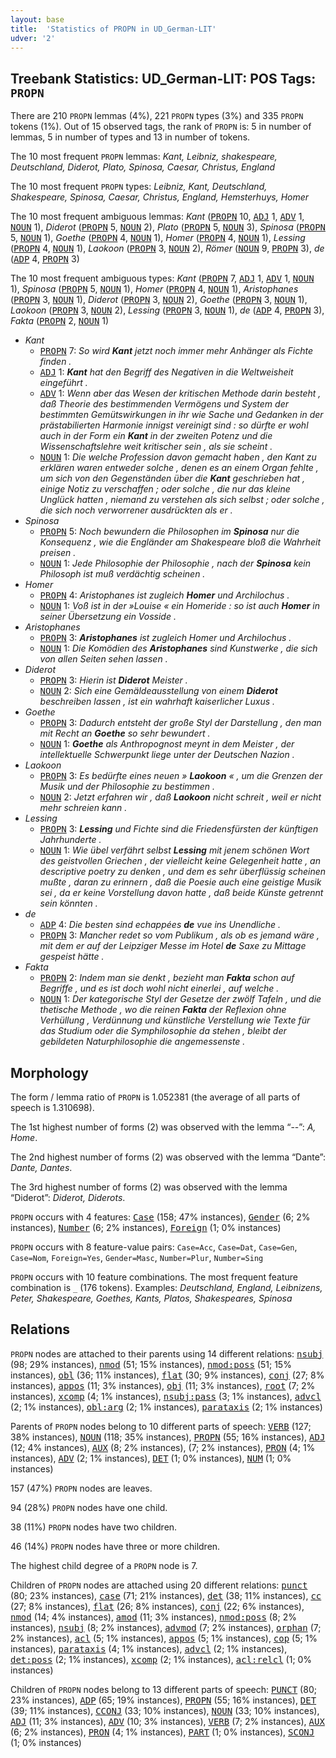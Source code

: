 ```yaml
---
layout: base
title:  'Statistics of PROPN in UD_German-LIT'
udver: '2'
---
```


## Treebank Statistics: UD_German-LIT: POS Tags: `PROPN`

There are 210 `PROPN` lemmas (4%), 221 `PROPN` types (3%) and 335 `PROPN` tokens (1%).
Out of 15 observed tags, the rank of `PROPN` is: 5 in number of lemmas, 5 in number of types and 13 in number of tokens.

The 10 most frequent `PROPN` lemmas: <em>Kant, Leibniz, shakespeare, Deutschland, Diderot, Plato, Spinosa, Caesar, Christus, England</em>

The 10 most frequent `PROPN` types:  <em>Leibniz, Kant, Deutschland, Shakespeare, Spinosa, Caesar, Christus, England, Hemsterhuys, Homer</em>

The 10 most frequent ambiguous lemmas: <em>Kant</em> (<tt><a href="de_lit-pos-PROPN.html">PROPN</a></tt> 10, <tt><a href="de_lit-pos-ADJ.html">ADJ</a></tt> 1, <tt><a href="de_lit-pos-ADV.html">ADV</a></tt> 1, <tt><a href="de_lit-pos-NOUN.html">NOUN</a></tt> 1), <em>Diderot</em> (<tt><a href="de_lit-pos-PROPN.html">PROPN</a></tt> 5, <tt><a href="de_lit-pos-NOUN.html">NOUN</a></tt> 2), <em>Plato</em> (<tt><a href="de_lit-pos-PROPN.html">PROPN</a></tt> 5, <tt><a href="de_lit-pos-NOUN.html">NOUN</a></tt> 3), <em>Spinosa</em> (<tt><a href="de_lit-pos-PROPN.html">PROPN</a></tt> 5, <tt><a href="de_lit-pos-NOUN.html">NOUN</a></tt> 1), <em>Goethe</em> (<tt><a href="de_lit-pos-PROPN.html">PROPN</a></tt> 4, <tt><a href="de_lit-pos-NOUN.html">NOUN</a></tt> 1), <em>Homer</em> (<tt><a href="de_lit-pos-PROPN.html">PROPN</a></tt> 4, <tt><a href="de_lit-pos-NOUN.html">NOUN</a></tt> 1), <em>Lessing</em> (<tt><a href="de_lit-pos-PROPN.html">PROPN</a></tt> 4, <tt><a href="de_lit-pos-NOUN.html">NOUN</a></tt> 1), <em>Laokoon</em> (<tt><a href="de_lit-pos-PROPN.html">PROPN</a></tt> 3, <tt><a href="de_lit-pos-NOUN.html">NOUN</a></tt> 2), <em>Römer</em> (<tt><a href="de_lit-pos-NOUN.html">NOUN</a></tt> 9, <tt><a href="de_lit-pos-PROPN.html">PROPN</a></tt> 3), <em>de</em> (<tt><a href="de_lit-pos-ADP.html">ADP</a></tt> 4, <tt><a href="de_lit-pos-PROPN.html">PROPN</a></tt> 3)

The 10 most frequent ambiguous types:  <em>Kant</em> (<tt><a href="de_lit-pos-PROPN.html">PROPN</a></tt> 7, <tt><a href="de_lit-pos-ADJ.html">ADJ</a></tt> 1, <tt><a href="de_lit-pos-ADV.html">ADV</a></tt> 1, <tt><a href="de_lit-pos-NOUN.html">NOUN</a></tt> 1), <em>Spinosa</em> (<tt><a href="de_lit-pos-PROPN.html">PROPN</a></tt> 5, <tt><a href="de_lit-pos-NOUN.html">NOUN</a></tt> 1), <em>Homer</em> (<tt><a href="de_lit-pos-PROPN.html">PROPN</a></tt> 4, <tt><a href="de_lit-pos-NOUN.html">NOUN</a></tt> 1), <em>Aristophanes</em> (<tt><a href="de_lit-pos-PROPN.html">PROPN</a></tt> 3, <tt><a href="de_lit-pos-NOUN.html">NOUN</a></tt> 1), <em>Diderot</em> (<tt><a href="de_lit-pos-PROPN.html">PROPN</a></tt> 3, <tt><a href="de_lit-pos-NOUN.html">NOUN</a></tt> 2), <em>Goethe</em> (<tt><a href="de_lit-pos-PROPN.html">PROPN</a></tt> 3, <tt><a href="de_lit-pos-NOUN.html">NOUN</a></tt> 1), <em>Laokoon</em> (<tt><a href="de_lit-pos-PROPN.html">PROPN</a></tt> 3, <tt><a href="de_lit-pos-NOUN.html">NOUN</a></tt> 2), <em>Lessing</em> (<tt><a href="de_lit-pos-PROPN.html">PROPN</a></tt> 3, <tt><a href="de_lit-pos-NOUN.html">NOUN</a></tt> 1), <em>de</em> (<tt><a href="de_lit-pos-ADP.html">ADP</a></tt> 4, <tt><a href="de_lit-pos-PROPN.html">PROPN</a></tt> 3), <em>Fakta</em> (<tt><a href="de_lit-pos-PROPN.html">PROPN</a></tt> 2, <tt><a href="de_lit-pos-NOUN.html">NOUN</a></tt> 1)


* <em>Kant</em>
  * <tt><a href="de_lit-pos-PROPN.html">PROPN</a></tt> 7: <em>So wird <b>Kant</b> jetzt noch immer mehr Anhänger als Fichte finden .</em>
  * <tt><a href="de_lit-pos-ADJ.html">ADJ</a></tt> 1: <em><b>Kant</b> hat den Begriff des Negativen in die Weltweisheit eingeführt .</em>
  * <tt><a href="de_lit-pos-ADV.html">ADV</a></tt> 1: <em>Wenn aber das Wesen der kritischen Methode darin besteht , daß Theorie des bestimmenden Vermögens und System der bestimmten Gemütswirkungen in ihr wie Sache und Gedanken in der prästabilierten Harmonie innigst vereinigt sind : so dürfte er wohl auch in der Form ein <b>Kant</b> in der zweiten Potenz und die Wissenschaftslehre weit kritischer sein , als sie scheint .</em>
  * <tt><a href="de_lit-pos-NOUN.html">NOUN</a></tt> 1: <em>Die welche Profession davon gemacht haben , den Kant zu erklären waren entweder solche , denen es an einem Organ fehlte , um sich von den Gegenständen über die <b>Kant</b> geschrieben hat , einige Notiz zu verschaffen ; oder solche , die nur das kleine Unglück hatten , niemand zu verstehen als sich selbst ; oder solche , die sich noch verworrener ausdrückten als er .</em>
* <em>Spinosa</em>
  * <tt><a href="de_lit-pos-PROPN.html">PROPN</a></tt> 5: <em>Noch bewundern die Philosophen im <b>Spinosa</b> nur die Konsequenz , wie die Engländer am Shakespeare bloß die Wahrheit preisen .</em>
  * <tt><a href="de_lit-pos-NOUN.html">NOUN</a></tt> 1: <em>Jede Philosophie der Philosophie , nach der <b>Spinosa</b> kein Philosoph ist muß verdächtig scheinen .</em>
* <em>Homer</em>
  * <tt><a href="de_lit-pos-PROPN.html">PROPN</a></tt> 4: <em>Aristophanes ist zugleich <b>Homer</b> und Archilochus .</em>
  * <tt><a href="de_lit-pos-NOUN.html">NOUN</a></tt> 1: <em>Voß ist in der »Louise « ein Homeride : so ist auch <b>Homer</b> in seiner Übersetzung ein Vosside .</em>
* <em>Aristophanes</em>
  * <tt><a href="de_lit-pos-PROPN.html">PROPN</a></tt> 3: <em><b>Aristophanes</b> ist zugleich Homer und Archilochus .</em>
  * <tt><a href="de_lit-pos-NOUN.html">NOUN</a></tt> 1: <em>Die Komödien des <b>Aristophanes</b> sind Kunstwerke , die sich von allen Seiten sehen lassen .</em>
* <em>Diderot</em>
  * <tt><a href="de_lit-pos-PROPN.html">PROPN</a></tt> 3: <em>Hierin ist <b>Diderot</b> Meister .</em>
  * <tt><a href="de_lit-pos-NOUN.html">NOUN</a></tt> 2: <em>Sich eine Gemäldeausstellung von einem <b>Diderot</b> beschreiben lassen , ist ein wahrhaft kaiserlicher Luxus .</em>
* <em>Goethe</em>
  * <tt><a href="de_lit-pos-PROPN.html">PROPN</a></tt> 3: <em>Dadurch entsteht der große Styl der Darstellung , den man mit Recht an <b>Goethe</b> so sehr bewundert .</em>
  * <tt><a href="de_lit-pos-NOUN.html">NOUN</a></tt> 1: <em><b>Goethe</b> als Anthropognost meynt in dem Meister , der intellektuelle Schwerpunkt liege unter der Deutschen Nazion .</em>
* <em>Laokoon</em>
  * <tt><a href="de_lit-pos-PROPN.html">PROPN</a></tt> 3: <em>Es bedürfte eines neuen » <b>Laokoon</b> « , um die Grenzen der Musik und der Philosophie zu bestimmen .</em>
  * <tt><a href="de_lit-pos-NOUN.html">NOUN</a></tt> 2: <em>Jetzt erfahren wir , daß <b>Laokoon</b> nicht schreit , weil er nicht mehr schreien kann .</em>
* <em>Lessing</em>
  * <tt><a href="de_lit-pos-PROPN.html">PROPN</a></tt> 3: <em><b>Lessing</b> und Fichte sind die Friedensfürsten der künftigen Jahrhunderte .</em>
  * <tt><a href="de_lit-pos-NOUN.html">NOUN</a></tt> 1: <em>Wie übel verfährt selbst <b>Lessing</b> mit jenem schönen Wort des geistvollen Griechen , der vielleicht keine Gelegenheit hatte , an descriptive poetry zu denken , und dem es sehr überflüssig scheinen mußte , daran zu erinnern , daß die Poesie auch eine geistige Musik sei , da er keine Vorstellung davon hatte , daß beide Künste getrennt sein könnten .</em>
* <em>de</em>
  * <tt><a href="de_lit-pos-ADP.html">ADP</a></tt> 4: <em>Die besten sind echappées <b>de</b> vue ins Unendliche .</em>
  * <tt><a href="de_lit-pos-PROPN.html">PROPN</a></tt> 3: <em>Mancher redet so vom Publikum , als ob es jemand wäre , mit dem er auf der Leipziger Messe im Hotel <b>de</b> Saxe zu Mittage gespeist hätte .</em>
* <em>Fakta</em>
  * <tt><a href="de_lit-pos-PROPN.html">PROPN</a></tt> 2: <em>Indem man sie denkt , bezieht man <b>Fakta</b> schon auf Begriffe , und es ist doch wohl nicht einerlei , auf welche .</em>
  * <tt><a href="de_lit-pos-NOUN.html">NOUN</a></tt> 1: <em>Der kategorische Styl der Gesetze der zwölf Tafeln , und die thetische Methode , wo die reinen <b>Fakta</b> der Reflexion ohne Verhüllung , Verdünnung und künstliche Verstellung wie Texte für das Studium oder die Symphilosophie da stehen , bleibt der gebildeten Naturphilosophie die angemessenste .</em>

## Morphology

The form / lemma ratio of `PROPN` is 1.052381 (the average of all parts of speech is 1.310698).

The 1st highest number of forms (2) was observed with the lemma “--”: <em>A, Home</em>.

The 2nd highest number of forms (2) was observed with the lemma “Dante”: <em>Dante, Dantes</em>.

The 3rd highest number of forms (2) was observed with the lemma “Diderot”: <em>Diderot, Diderots</em>.

`PROPN` occurs with 4 features: <tt><a href="de_lit-feat-Case.html">Case</a></tt> (158; 47% instances), <tt><a href="de_lit-feat-Gender.html">Gender</a></tt> (6; 2% instances), <tt><a href="de_lit-feat-Number.html">Number</a></tt> (6; 2% instances), <tt><a href="de_lit-feat-Foreign.html">Foreign</a></tt> (1; 0% instances)

`PROPN` occurs with 8 feature-value pairs: `Case=Acc`, `Case=Dat`, `Case=Gen`, `Case=Nom`, `Foreign=Yes`, `Gender=Masc`, `Number=Plur`, `Number=Sing`

`PROPN` occurs with 10 feature combinations.
The most frequent feature combination is `_` (176 tokens).
Examples: <em>Deutschland, England, Leibnizens, Peter, Shakespeare, Goethes, Kants, Platos, Shakespeares, Spinosa</em>


## Relations

`PROPN` nodes are attached to their parents using 14 different relations: <tt><a href="de_lit-dep-nsubj.html">nsubj</a></tt> (98; 29% instances), <tt><a href="de_lit-dep-nmod.html">nmod</a></tt> (51; 15% instances), <tt><a href="de_lit-dep-nmod-poss.html">nmod:poss</a></tt> (51; 15% instances), <tt><a href="de_lit-dep-obl.html">obl</a></tt> (36; 11% instances), <tt><a href="de_lit-dep-flat.html">flat</a></tt> (30; 9% instances), <tt><a href="de_lit-dep-conj.html">conj</a></tt> (27; 8% instances), <tt><a href="de_lit-dep-appos.html">appos</a></tt> (11; 3% instances), <tt><a href="de_lit-dep-obj.html">obj</a></tt> (11; 3% instances), <tt><a href="de_lit-dep-root.html">root</a></tt> (7; 2% instances), <tt><a href="de_lit-dep-xcomp.html">xcomp</a></tt> (4; 1% instances), <tt><a href="de_lit-dep-nsubj-pass.html">nsubj:pass</a></tt> (3; 1% instances), <tt><a href="de_lit-dep-advcl.html">advcl</a></tt> (2; 1% instances), <tt><a href="de_lit-dep-obl-arg.html">obl:arg</a></tt> (2; 1% instances), <tt><a href="de_lit-dep-parataxis.html">parataxis</a></tt> (2; 1% instances)

Parents of `PROPN` nodes belong to 10 different parts of speech: <tt><a href="de_lit-pos-VERB.html">VERB</a></tt> (127; 38% instances), <tt><a href="de_lit-pos-NOUN.html">NOUN</a></tt> (118; 35% instances), <tt><a href="de_lit-pos-PROPN.html">PROPN</a></tt> (55; 16% instances), <tt><a href="de_lit-pos-ADJ.html">ADJ</a></tt> (12; 4% instances), <tt><a href="de_lit-pos-AUX.html">AUX</a></tt> (8; 2% instances),  (7; 2% instances), <tt><a href="de_lit-pos-PRON.html">PRON</a></tt> (4; 1% instances), <tt><a href="de_lit-pos-ADV.html">ADV</a></tt> (2; 1% instances), <tt><a href="de_lit-pos-DET.html">DET</a></tt> (1; 0% instances), <tt><a href="de_lit-pos-NUM.html">NUM</a></tt> (1; 0% instances)

157 (47%) `PROPN` nodes are leaves.

94 (28%) `PROPN` nodes have one child.

38 (11%) `PROPN` nodes have two children.

46 (14%) `PROPN` nodes have three or more children.

The highest child degree of a `PROPN` node is 7.

Children of `PROPN` nodes are attached using 20 different relations: <tt><a href="de_lit-dep-punct.html">punct</a></tt> (80; 23% instances), <tt><a href="de_lit-dep-case.html">case</a></tt> (71; 21% instances), <tt><a href="de_lit-dep-det.html">det</a></tt> (38; 11% instances), <tt><a href="de_lit-dep-cc.html">cc</a></tt> (27; 8% instances), <tt><a href="de_lit-dep-flat.html">flat</a></tt> (26; 8% instances), <tt><a href="de_lit-dep-conj.html">conj</a></tt> (22; 6% instances), <tt><a href="de_lit-dep-nmod.html">nmod</a></tt> (14; 4% instances), <tt><a href="de_lit-dep-amod.html">amod</a></tt> (11; 3% instances), <tt><a href="de_lit-dep-nmod-poss.html">nmod:poss</a></tt> (8; 2% instances), <tt><a href="de_lit-dep-nsubj.html">nsubj</a></tt> (8; 2% instances), <tt><a href="de_lit-dep-advmod.html">advmod</a></tt> (7; 2% instances), <tt><a href="de_lit-dep-orphan.html">orphan</a></tt> (7; 2% instances), <tt><a href="de_lit-dep-acl.html">acl</a></tt> (5; 1% instances), <tt><a href="de_lit-dep-appos.html">appos</a></tt> (5; 1% instances), <tt><a href="de_lit-dep-cop.html">cop</a></tt> (5; 1% instances), <tt><a href="de_lit-dep-parataxis.html">parataxis</a></tt> (4; 1% instances), <tt><a href="de_lit-dep-advcl.html">advcl</a></tt> (2; 1% instances), <tt><a href="de_lit-dep-det-poss.html">det:poss</a></tt> (2; 1% instances), <tt><a href="de_lit-dep-xcomp.html">xcomp</a></tt> (2; 1% instances), <tt><a href="de_lit-dep-acl-relcl.html">acl:relcl</a></tt> (1; 0% instances)

Children of `PROPN` nodes belong to 13 different parts of speech: <tt><a href="de_lit-pos-PUNCT.html">PUNCT</a></tt> (80; 23% instances), <tt><a href="de_lit-pos-ADP.html">ADP</a></tt> (65; 19% instances), <tt><a href="de_lit-pos-PROPN.html">PROPN</a></tt> (55; 16% instances), <tt><a href="de_lit-pos-DET.html">DET</a></tt> (39; 11% instances), <tt><a href="de_lit-pos-CCONJ.html">CCONJ</a></tt> (33; 10% instances), <tt><a href="de_lit-pos-NOUN.html">NOUN</a></tt> (33; 10% instances), <tt><a href="de_lit-pos-ADJ.html">ADJ</a></tt> (11; 3% instances), <tt><a href="de_lit-pos-ADV.html">ADV</a></tt> (10; 3% instances), <tt><a href="de_lit-pos-VERB.html">VERB</a></tt> (7; 2% instances), <tt><a href="de_lit-pos-AUX.html">AUX</a></tt> (6; 2% instances), <tt><a href="de_lit-pos-PRON.html">PRON</a></tt> (4; 1% instances), <tt><a href="de_lit-pos-PART.html">PART</a></tt> (1; 0% instances), <tt><a href="de_lit-pos-SCONJ.html">SCONJ</a></tt> (1; 0% instances)

